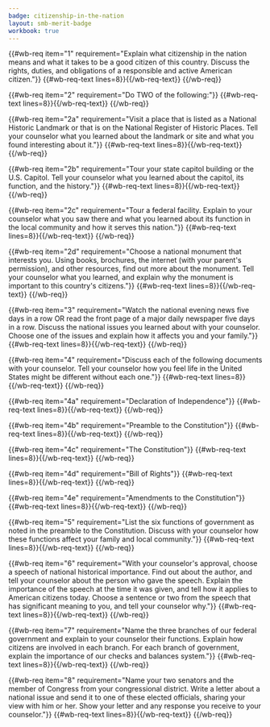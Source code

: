 ```yaml
---
badge: citizenship-in-the-nation
layout: smb-merit-badge
workbook: true
---
```



{{#wb-req item="1" requirement="Explain what citizenship in the nation means and what it takes to be a good citizen of this country. Discuss the rights, duties, and obligations of a responsible and active American citizen."}}
{{#wb-req-text lines=8}}{{/wb-req-text}}
{{/wb-req}}

{{#wb-req item="2" requirement="Do TWO of the following:"}}
{{#wb-req-text lines=8}}{{/wb-req-text}}
{{/wb-req}}

{{#wb-req item="2a" requirement="Visit a place that is listed as a National Historic Landmark or that is on the National Register of Historic Places. Tell your counselor what you learned about the landmark or site and what you found interesting about it."}}
{{#wb-req-text lines=8}}{{/wb-req-text}}
{{/wb-req}}

{{#wb-req item="2b" requirement="Tour your state capitol building or the U.S. Capitol. Tell your counselor what you learned about the capitol, its function, and the history."}}
{{#wb-req-text lines=8}}{{/wb-req-text}}
{{/wb-req}}

{{#wb-req item="2c" requirement="Tour a federal facility. Explain to your counselor what you saw there and what you learned about its function in the local community and how it serves this nation."}}
{{#wb-req-text lines=8}}{{/wb-req-text}}
{{/wb-req}}

{{#wb-req item="2d" requirement="Choose a national monument that interests you. Using books, brochures, the internet (with your parent's permission), and other resources, find out more about the monument. Tell your counselor what you learned, and explain why the monument is important to this country's citizens."}}
{{#wb-req-text lines=8}}{{/wb-req-text}}
{{/wb-req}}

{{#wb-req item="3" requirement="Watch the national evening news five days in a row OR read the front page of a major daily newspaper five days in a row. Discuss the national issues you learned about with your counselor. Choose one of the issues and explain how it affects you and your family."}}
{{#wb-req-text lines=8}}{{/wb-req-text}}
{{/wb-req}}

{{#wb-req item="4" requirement="Discuss each of the following documents with your counselor. Tell your counselor how you feel life in the United States might be different without each one."}}
{{#wb-req-text lines=8}}{{/wb-req-text}}
{{/wb-req}}

{{#wb-req item="4a" requirement="Declaration of Independence"}}
{{#wb-req-text lines=8}}{{/wb-req-text}}
{{/wb-req}}

{{#wb-req item="4b" requirement="Preamble to the Constitution"}}
{{#wb-req-text lines=8}}{{/wb-req-text}}
{{/wb-req}}

{{#wb-req item="4c" requirement="The Constitution"}}
{{#wb-req-text lines=8}}{{/wb-req-text}}
{{/wb-req}}

{{#wb-req item="4d" requirement="Bill of Rights"}}
{{#wb-req-text lines=8}}{{/wb-req-text}}
{{/wb-req}}

{{#wb-req item="4e" requirement="Amendments to the Constitution"}}
{{#wb-req-text lines=8}}{{/wb-req-text}}
{{/wb-req}}

{{#wb-req item="5" requirement="List the six functions of government as noted in the preamble to the Constitution. Discuss with your counselor how these functions affect your family and local community."}}
{{#wb-req-text lines=8}}{{/wb-req-text}}
{{/wb-req}}

{{#wb-req item="6" requirement="With your counselor's approval, choose a speech of national historical importance. Find out about the author, and tell your counselor about the person who gave the speech. Explain the importance of the speech at the time it was given, and tell how it applies to American citizens today. Choose a sentence or two from the speech that has significant meaning to you, and tell your counselor why."}}
{{#wb-req-text lines=8}}{{/wb-req-text}}
{{/wb-req}}

{{#wb-req item="7" requirement="Name the three branches of our federal government and explain to your counselor their functions. Explain how citizens are involved in each branch. For each branch of government, explain the importance of our checks and balances system."}}
{{#wb-req-text lines=8}}{{/wb-req-text}}
{{/wb-req}}

{{#wb-req item="8" requirement="Name your two senators and the member of Congress from your congressional district. Write a letter about a national issue and send it to one of these elected officials, sharing your view with him or her. Show your letter and any response you receive to your counselor."}}
{{#wb-req-text lines=8}}{{/wb-req-text}}
{{/wb-req}}

